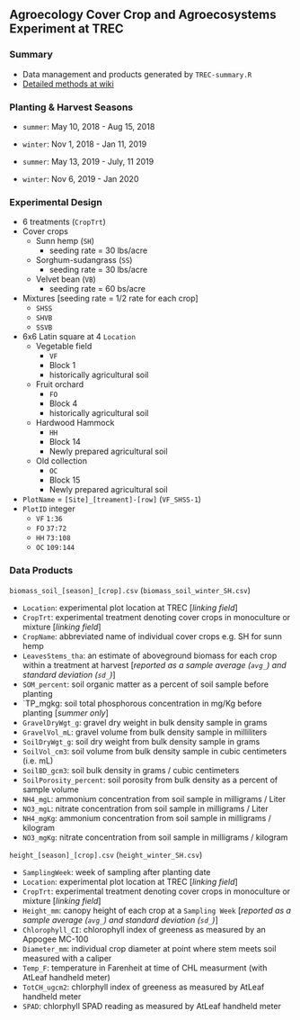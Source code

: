 ## Agroecology Cover Crop and Agroecosystems Experiment at TREC

### Summary

- Data management and products generated by `TREC-summary.R`
- [Detailed methods at wiki](https://github.com/TREC-Agroecology/agroecosystems/wiki)

### Planting & Harvest Seasons

- `summer`: May 10, 2018 - Aug 15, 2018
- `winter`: Nov 1, 2018 - Jan 11, 2019

- `summer`: May 13, 2019 - July, 11 2019
- `winter`: Nov 6, 2019 - Jan 2020

### Experimental Design

- 6 treatments (`CropTrt`)
- Cover crops
   - Sunn hemp (`SH`)
      - seeding rate = 30 lbs/acre
   - Sorghum-sudangrass (`SS`)
      - seeding rate = 30 lbs/acre
   - Velvet bean (`VB`)
      - seeding rate = 60 bs/acre
- Mixtures [seeding rate = 1/2 rate for each crop]
   - `SHSS`
   - `SHVB`
   - `SSVB`
- 6x6 Latin square at 4 `Location`
   - Vegetable field
      - `VF`
      - Block 1
      - historically agricultural soil
   - Fruit orchard 
      - `FO`
      - Block 4
      - historically agricultural soil
   - Hardwood Hammock
      - `HH`
      - Block 14
      - Newly prepared agricultural soil
   - Old collection
      - `OC`
      - Block 15
      - Newly prepared agricultural soil
- `PlotName` = `[Site]_[treament]-[row]` (`VF_SHSS-1`)
- `PlotID` integer
   - `VF` `1:36`
   - `FO` `37:72`
   - `HH` `73:108`
   - `OC` `109:144`  

### Data Products

`biomass_soil_[season]_[crop].csv` (`biomass_soil_winter_SH.csv`)
- `Location`: experimental plot location at TREC [*linking field*]
- `CropTrt`: experimental treatment denoting cover crops in monoculture or mixture [*linking field*]
- `CropName`: abbreviated name of individual cover crops e.g. SH for sunn hemp
- `LeavesStems_tha`: an estimate of aboveground biomass for each crop within a treatment at harvest [*reported as a sample average (`avg_`) and standard deviation (`sd_`)*]
- `SOM_percent`: soil organic matter as a percent of soil sample before planting
- `TP_mgkg: soil total phosphorous concentration in mg/Kg before planting [*summer only*]
- `GravelDryWgt_g`: gravel dry weight in bulk density sample in grams
- `GravelVol_mL`: gravel volume from bulk density sample in milliliters
- `SoilDryWgt_g`: soil dry weight from bulk density sample in grams
- `SoilVol_cm3`: soil volume from bulk density sample in cubic centimeters (i.e. mL)
- `SoilBD_gcm3`: soil bulk density in grams / cubic centimeters
- `SoilPorosity_percent`: soil porosity from bulk density as a percent of sample volume
- `NH4_mgL`: ammonium concentration from soil sample in milligrams / Liter
- `NO3_mgL`: nitrate concentration from soil sample in milligrams / Liter
- `NH4_mgKg`: ammonium concentration from soil sample in milligrams / kilogram
- `NO3_mgKg`: nitrate concentration from soil sample in milligrams / kilogram

`height_[season]_[crop].csv` (`height_winter_SH.csv`)
- `SamplingWeek`: week of sampling after planting date
- `Location`: experimental plot location at TREC [*linking field*]
- `CropTrt`: experimental treatment denoting cover crops in monoculture or mixture [*linking field*]
- `Height_mm`: canopy height of each crop at a `Sampling Week` [*reported as a sample average (`avg_`) and standard deviation (`sd_`)*]
- `Chlorophyll_CI`: chlorophyll index of greeness as measured by an Appogee MC-100
- `Diameter_mm`: individual crop diameter at point where stem meets soil measured with a caliper
- `Temp_F`: temperature in Farenheit at time of CHL measurment (with AtLeaf handheld meter)
- `TotCH_ugcm2`: chlorphyll index of greeness as measured by AtLeaf handheld meter
- `SPAD`: chlorphyll SPAD reading as measured by AtLeaf handheld meter
